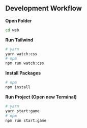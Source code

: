 ## Development Workflow

**Open Folder**
```sh
cd web
```

**Run Tailwind**
```sh
# yarn
yarn watch:css
# npm
npm run watch:css
```

**Install Packages**
```sh
# npm
npm install
```

**Run Project (Open new Terminal)**
```sh
# yarn
yarn start:game
# npm
npm run start:game
```